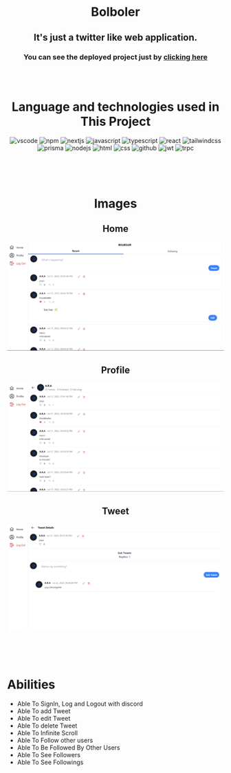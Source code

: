 <div align="center">

# Bolboler

## It's just a twitter like web application.

### You can see the deployed project just by [clicking here](https://Bolboler.vercel.app)

<br/>
<br/>

# Language and technologies used in This Project

![vscode](https://img.shields.io/badge/VSCode-0078D4?style=for-the-badge&logo=visual%20studio%20code&logoColor=white)
![npm](https://img.shields.io/badge/NPM-%23000000.svg?style=for-the-badge&logo=npm&logoColor=white")
![nextjs](https://img.shields.io/badge/next.js-000000?style=for-the-badge&logo=nextdotjs&logoColor=white")
![javascript](https://img.shields.io/badge/javascript-%23323330.svg?style=for-the-badge&logo=javascript&logoColor=%23F7DF1E")
![typescript](https://img.shields.io/badge/TypeScript-007ACC?style=for-the-badge&logo=typescript&logoColor=white")
![react](https://img.shields.io/badge/React-20232A?style=for-the-badge&logo=react&logoColor=61DAFB")
![tailwindcss](https://img.shields.io/badge/Tailwind_CSS-38B2AC?style=for-the-badge&logo=tailwind-css&logoColor=white")
![prisma](https://img.shields.io/badge/Prisma-3982CE?style=for-the-badge&logo=Prisma&logoColor=white")
![nodejs](https://img.shields.io/badge/Node.js-339933?style=for-the-badge&logo=nodedotjs&logoColor=white")
![html](https://img.shields.io/badge/html5-%23E34F26.svg?style=for-the-badge&logo=html5&logoColor=white")
![css](https://img.shields.io/badge/css3-%231572B6.svg?style=for-the-badge&logo=css3&logoColor=white")
![github](https://img.shields.io/badge/github-%23121011.svg?style=for-the-badge&logo=github&logoColor=white")
![jwt](https://img.shields.io/badge/JWT-000000?style=for-the-badge&logo=JSON%20web%20tokens&logoColor=white")
![trpc](https://img.shields.io/badge/tRPC-%23007ACC.svg?style=for-the-badge")

<br/>
<br/>
<br/>

# **Images**

## Home

![home](./images/home.png)

## Profile

![profile](./images/profile.png)

## Tweet

![tweet](./images/tweet.png)

</div>

<br/>
<br/>
<br/>

# **Abilities**

-   Able To SignIn, Log and Logout with discord
-   Able To add Tweet
-   Able To edit Tweet
-   Able To delete Tweet
-   Able To Infinite Scroll
-   Able To Follow other users
-   Able To Be Followed By Other Users
-   Able To See Followers
-   Able To See Followings
